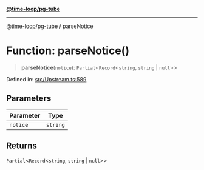 [**@time-loop/pg-tube**](../README.md)

***

[@time-loop/pg-tube](../globals.md) / parseNotice

# Function: parseNotice()

> **parseNotice**(`notice`): `Partial`\<`Record`\<`string`, `string` \| `null`\>\>

Defined in: [src/Upstream.ts:589](https://github.com/clickup/pg-tube/blob/master/src/Upstream.ts#L589)

## Parameters

| Parameter | Type |
| ------ | ------ |
| `notice` | `string` |

## Returns

`Partial`\<`Record`\<`string`, `string` \| `null`\>\>
